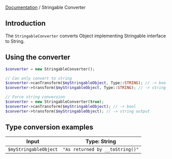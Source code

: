 [Documentation](../../README.md) / Stringable Converter

## Introduction

The `StringableConverter` converts Object implementing Stringable interface to String.

## Using the converter

```php
$converter = new StringableConverter();

// Can only convert to string
$converter->canTransform($myStringableObject, Type::STRING); // -> bool
$converter->transform($myStringableObject, Type::STRING); // -> string output

// Force string conversion
$converter = new StringableConverter(true);
$converter->canTransform($myStringableObject); // -> bool
$converter->transform($myStringableObject); // -> string output
```

## Type conversion examples

| Input | Type: String |
|-|-|
| `$myStringableObject` | `"As returned by __toString()"` |
